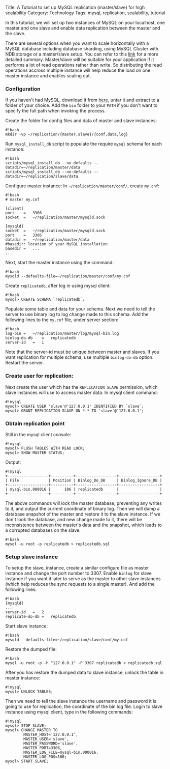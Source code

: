Title: A Tutorial to set up MySQL replication (master/slave) for high scalability
Category: Technology
Tags: mysql, replication, scalability, tutorial

In this tutorial, we will set up two instances of MySQL on your localhost, one master and one slave and enable data replication between the master and the slave.

There are several options when you want to scale horizontally with a MySQL database including database sharding, using MySQL Cluster with NDB storage or a master/slave setup. You can refer to this [link](http://www.oshyn.com/_blog/General/post/A_Summary_of_Scaling_Options_for_MySQL/) for a more detailed summary. Master/slave will be suitable for your application if it performs a lot of read operations rather than write. So distributing the read operations accross multiple instance will help reduce the load on one master instance and enables scaling out. 

### Configuration

If you haven't had MySQL, download it from [here](http://www.mysql.com/downloads/mysql/), untar it and extract to a folder of your choice. Add the `bin` folder to your `PATH` if you don't want to specify the full path when invoking the process.  

Create the folder for config files and data of master and slave instances:

    #!bash
    mkdir -vp ~/replication/{master,slave}/{conf,data,log}

Run `mysql_install_db` script to populate the require `mysql` schema for each instance: 

    #!bash
    scripts/mysql_install_db --no-defaults --datadir=~/replication/master/data
    scripts/mysql_install_db --no-defaults --datadir=~/replication/slave/data

Configure master instance: In `~/replication/master/conf/`, create `my.cnf`:

    #!bash
    # master my.cnf

    [client] 
    port    =   3306
    socket  =   ~/replication/master/mysqld.sock

    [mysqld]
    socket  =   ~/replication/master/mysqld.sock
    port    =   3306
    datadir =   ~/replication/master/data
    #basedir: location of your MySQL installation
    basedir =   ... 
    ...

Next, start the master instance using the command: 
    
    #!bash
    mysqld --defaults-file=~/replication/master/conf/my.cnf

Create `replicatedb`, after log in using mysql client: 

    #!bash
    mysql> CREATE SCHEMA `replicatedb`;

Populate some table and data for your schema. Next we need to tell the server to use binary log to log change made to this schema. Add the following lines to the `my.cnf` file, under server section: 

    #!bash
    log-bin =   ~/replication/master/log/mysql-bin.log
    binlog-do-db    =   replicatedb
    server-id   =   1

Note that the server-id must be unique between master and slaves. If you want replication for multiple schema, use multiple `binlog-do-db` option. Restart the server.

### Create user for replication:

Next create the user which has the `REPLICATION SLAVE` permission, which slave instances will use to access master data. In mysql client command: 

    #!mysql
    mysql> CREATE USER 'slave'@'127.0.0.1' IDENTIFIED BY `slave`;
    mysql> GRANT REPLICATION SLAVE ON *.* TO 'slave'@'127.0.0.1';

### Obtain replication point

Still in the mysql client console: 

    #!mysql
    mysql> FLUSH TABLES WITH READ LOCK;
    mysql> SHOW MASTER STATUS;
    
Output: 

    #!mysql
    +------------------+----------+------------------+------------------+
    | File             | Position | Binlog_Do_DB     | Binlog_Ignore_DB |
    +------------------+----------+------------------+------------------+
    | mysql-bin.000016 |      106 | replicatedb      |                  |
    +------------------+----------+------------------+------------------+

The above commands will lock the master database, preventing any writes to it, and output the current coordinate of binary log. Then we will dump a database snapshot of the master and restore it to the slave instance. If we don't look the database, and new change made to it, there will be inconsistence between the master's data and the snapshot, which leads to a corrupted databases on the slave. 

    #!bash
    mysql -u root -p replicatedb > replicatedb.sql


### Setup slave instance

To setup the slave, instance, create a similar configure file as master instance and change the port number to 3307. Enable `binlog` for slave instance if you want it later to serve as the master to other slave instances (which help reduces the sync requests to a single master). And add the following lines:

    #!bash
    [mysqld]
    ...
    server-id   =   2
    replicate-do-db =   replicatedb

Start slave instance: 
    
    #!bash
    mysqld --defaults-file=~/replication/slave/conf/my.cnf

Restore the dumped file: 

    #!bash
    mysql -u root -p -h "127.0.0.1" -P 3307 replicatedb < replicatedb.sql

After you has restore the dumped data to slave instance, unlock the table in master instance:

    #!mysql
    mysql> UNLOCK TABLES;

Then we need to tell the slave instance the username and password it is going to use for replication, the coordinate of the bin log file. Login to slave instance using mysql client, type in the following commands:

    #!mysql
    mysql> STOP SLAVE;
    mysql> CHANGE MASTER TO
            MASTER_HOST='127.0.0.1',
            MASTER_USER='slave',
            MASTER_PASSWORD='slave',
            MASTER_PORT=3306,
            MASTER_LOG_FILE=mysql-bin.000016,
            MASTER_LOG_POS=106;
    mysql> START SLAVE;






